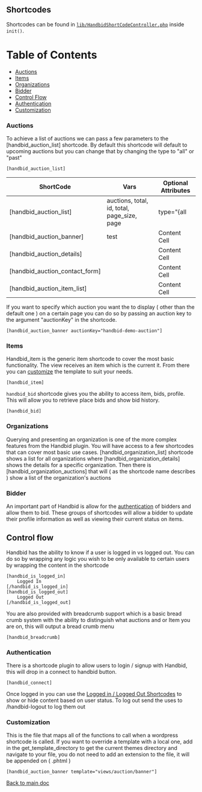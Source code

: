 ## Shortcodes

Shortcodes can be found in [`lib/HandbidShortCodeController.php`](/lib/HandbidShortCodeController.php) inside `init()`.

Table of Contents
===
- [Auctions](#auctions)
- [Items](#items)
- [Organizations](#organizations)
- [Bidder](#bidder)
- [Control Flow](#control-flow)
- [Authentication](#authentication)
- [Customization](#customization)

### Auctions
To achieve a list of auctions we can pass a few parameters to the [handbid_auction_list] shortcode.
By default this shortcode will default to upcoming auctions but you can change that by changing the type to "all" or "past"
```
[handbid_auction_list]
```


ShortCode                      | Vars                                           | Optional Attributes
-------------------------------|------------------------------------------------|--------------
[handbid_auction_list]         |  auctions, total, id, total, page_size, page   | type="{all|upcoming|past}" page="{0|...|25}" page_size="{{0|...|25}}" sort_field="{{any_field_you_want}}" sort_direction="{asc|dsc}" id="{{any_unique_id_you_want_for_the_pag}}"
[handbid_auction_banner]       |     test                                           | Content Cell
[handbid_auction_details]      |                                                | Content Cell
[handbid_auction_contact_form] |                                                | Content Cell
[handbid_auction_item_list]    |                                                | Content Cell








If you want to specify which auction you want the to display ( other than the default one ) on a certain page you can do so by passing an auction key to the argument "auctionKey" in the shortcode.


```
[handbid_auction_banner auctionKey="handbid-demo-auction"]
```

### Items
Handbid_item is the generic item shortcode to cover the most basic functionality. The view receives an item which is the current
it. From there you can [customize](#customization) the template to suit your needs.
```
[handbid_item]
```

`handbid_bid` shortcode gives you the ability to access item, bids, profile. This will allow you to
retrieve place bids and show bid history.
```
[handbid_bid]
```

### Organizations
Querying and presenting an organization is one of the more complex features from the Handbid plugin. You will have access to a
few shortcodes that can cover most basic use cases. [handbid_organization_list] shortcode shows a list for all organizations where
[handbid_organization_details] shows the details for a specific organization. Then there is [handbid_organization_auctions] that
will ( as the shortcode name describes ) show a list of the organization's auctions

### Bidder
An important part of Handbid is allow for the [authentication](#authentication) of bidders and allow them to bid. These groups of
shortcodes will allow a bidder to update their profile information as well as viewing their current status on items.


## Control flow
Handbid has the ability to know if a user is logged in vs logged out. You can do so by wrapping any logic you
wish to be only available to certain users by wrapping the content in the shortcode

```
[handbid_is_logged_in]
    Logged In
[/handbid_is_logged_in]
[handbid_is_logged_out]
    Logged Out
[/handbid_is_logged_out]
```

You are also provided with breadcrumb support which is a basic bread crumb system with the
ability to distinguish what auctions and or Item you are on, this will output a bread crumb menu

```
[handbid_breadcrumb]
```

### Authentication
There is a shortcode plugin to allow users to login / signup with Handbid, this will drop in a connect to handbid button.
```
[handbid_connect]
```

Once logged in you can use the [Logged in / Logged Out Shortcodes](#control-flow) to show or hide content based on user status.
To log out send the uses to /handbid-logout to log them out

### Customization
This is the file that maps all of the functions to call when a wordpress shortcode is called.
If you want to override a template with a local one, add in the get_template_directory to get the current themes directory and navigate to your file,
you do not need to add an extension to the file, it will be appended on ( .phtml )

```
[handbid_auction_banner template="views/auction/banner"]
```

[Back to main doc](/README.md)